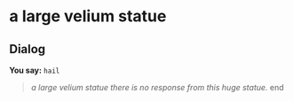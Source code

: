 # a large velium statue
## Dialog

**You say:** `hail`



>*a large velium statue there is no response from this huge statue.*
end
